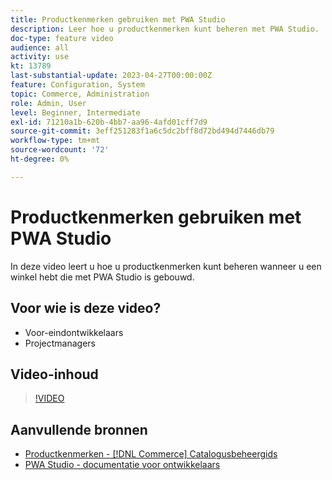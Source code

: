 ```yaml
---
title: Productkenmerken gebruiken met PWA Studio
description: Leer hoe u productkenmerken kunt beheren met PWA Studio.
doc-type: feature video
audience: all
activity: use
kt: 13789
last-substantial-update: 2023-04-27T00:00:00Z
feature: Configuration, System
topic: Commerce, Administration
role: Admin, User
level: Beginner, Intermediate
exl-id: 71210a1b-620b-4bb7-aa96-4afd01cff7d9
source-git-commit: 3eff251283f1a6c5dc2bff8d72bd494d7446db79
workflow-type: tm+mt
source-wordcount: '72'
ht-degree: 0%

---
```


# Productkenmerken gebruiken met PWA Studio

In deze video leert u hoe u productkenmerken kunt beheren wanneer u een winkel hebt die met PWA Studio is gebouwd.

## Voor wie is deze video?

- Voor-eindontwikkelaars
- Projectmanagers

## Video-inhoud

>[!VIDEO](https://video.tv.adobe.com/v/343788?quality=12&learn=on)

## Aanvullende bronnen

- [Productkenmerken - [!DNL Commerce] Catalogusbeheergids](https://experienceleague.adobe.com/docs/commerce-admin/catalog/product-attributes/product-attributes.html)
- [PWA Studio - documentatie voor ontwikkelaars](https://developer.adobe.com/commerce/pwa-studio/)
